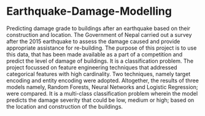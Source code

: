 # Earthquake-Damage-Modelling
Predicting damage grade to buildings after an earthquake based on their construction and location. The Government of Nepal carried out a survey after the 2015 earthquake to assess the damage caused and provide appropriate assistance for re-building. The purpose of this project is to use this data, that has been made available as a part of a competition and predict the level of damage of buildings. It is a classification problem.
The project focussed on feature engineering techniques that addressed categorical features with high cardinality. Two techniques, namely target encoding and entity encoding were adopted. Altogether, the results of three models namely, Random Forests, Neural Networks and Logistic Regression; were compared. It is a multi-class classification problem wherein the model predicts the damage severity that could be low, medium or high; based on the location and construction of the buildings.
